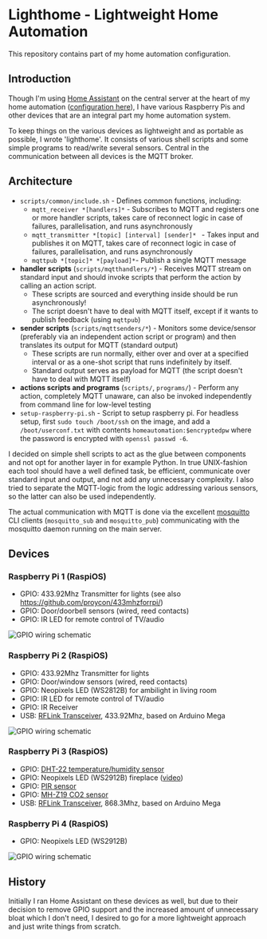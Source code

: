 # Lighthome - Lightweight Home Automation

This repository contains part of my home automation configuration.

## Introduction

Though I'm using [Home Assistant](https://home-assistant.io) on the central
server at the heart of my home automation ([configuration
here](https://github.com/proycon/homeassistant-config)), I have various
Raspberry Pis and other devices that are an integral part my home
automation system.

To keep things on the various devices as lightweight and as portable as
possible, I wrote 'lighthome'. It consists of various shell scripts and some
simple programs to read/write several sensors. Central in the communication
between all devices is the MQTT broker.

## Architecture

* `scripts/common/include.sh` - Defines common functions, including:
    * ``mqtt_receiver *[handlers]*`` - Subscribes to MQTT and registers one or more handler scripts, takes care of reconnect logic in case of failures, parallelisation, and runs asynchronously
    * ``mqtt_transmitter *[topic] [interval] [sender]* `` - Takes input and publishes it on MQTT, takes care of reconnect logic in case of failures, parallelisation, and runs asynchronously
    * ``mqttpub *[topic]* *[payload]*``- Publish a single MQTT message
* **handler scripts** (``scripts/mqtthandlers/*``) - Receives MQTT stream on standard input and should invoke scripts that perform the action by calling an action script. 
    * These scripts are sourced and everything inside should be run asynchronously!
    * The script doesn't have to deal with MQTT itself, except if it wants to publish feedback (using ``mqttpub``)
* **sender scripts** (``scripts/mqttsenders/*``) - Monitors some device/sensor (preferably via an independent action script or program) and then translates its output for MQTT (standard output) 
    * These scripts are run normally, either over and over at a specified interval or as a one-shot script that runs indefinitely by itself.
    * Standard output serves as payload for MQTT (the script doesn't have to deal with MQTT itself)
* **actions scripts and programs** (``scripts/``, ``programs/``) - Perform any action, completely MQTT unaware, can also be invoked independently from command line for low-level testing
* `setup-raspberry-pi.sh` - Script to setup raspberry pi. For headless setup, first `sudo touch /boot/ssh` on the image, and add a `/boot/userconf.txt` with contents `homeautomation:$encryptedpw` where the password is encrypted with `openssl passwd -6`.
    

I decided on simple shell scripts to act as the glue between components and not
opt for another layer in for example Python. In true UNIX-fashion each tool
should have a well defined task, be efficient, communicate over standard input
and output, and not add any unnecessary complexity. I also tried to separate
the MQTT-logic from the logic addressing various sensors, so the latter can also be used independently.

The actual communication with MQTT is done via the excellent
[mosquitto](https://mosquitto.org/) CLI clients (`mosquitto_sub` and
`mosquitto_pub`) communicating with the mosquitto daemon running on the main server.

## Devices

### Raspberry Pi 1  (RaspiOS)

* GPIO: 433.92Mhz Transmitter for lights (see also https://github.com/proycon/433mhzforrpi/)
* GPIO: Door/doorbell sensors (wired, reed contacts)
* GPIO: IR LED for remote control of TV/audio

![GPIO wiring schematic](docs/pi1.svg)

### Raspberry Pi 2 (RaspiOS) 

* GPIO: 433.92Mhz Transmitter for lights
* GPIO: Door/window sensors (wired, reed contacts)
* GPIO: Neopixels LED (WS2812B) for ambilight in living room
* GPIO: IR LED for remote control of TV/audio
* GPIO: IR Receiver
* USB: [RFLink Transceiver](http://www.rflink.nl/), 433.92Mhz, based on Arduino Mega

![GPIO wiring schematic](docs/pi2.svg)

### Raspberry Pi 3 (RaspiOS)

* GPIO: [DHT-22 temperature/humidity sensor](https://www.adafruit.com/product/385)
* GPIO: Neopixels LED (WS2912B) fireplace ([video](https://www.youtube.com/watch?v=i18eXQIXzXg))
* GPIO: [PIR sensor](https://www.adafruit.com/product/189)
* GPIO: [MH-Z19 CO2 sensor](https://www.tinytronics.nl/shop/nl/winsen-mh-z19b-co2-sensor-met-kabel')
* USB: [RFLink Transceiver](http://www.rflink.nl/), 868.3Mhz, based on Arduino Mega

### Raspberry Pi 4 (RaspiOS)

* GPIO: Neopixels LED (WS2912B)

![GPIO wiring schematic](docs/pi4.svg)


## History

Initially I ran Home Assistant on these devices as well, but due to their
decision to remove GPIO support and the increased amount of unnecessary bloat
which I don't need, I desired to go for a more lightweight approach and just
write things from scratch.


